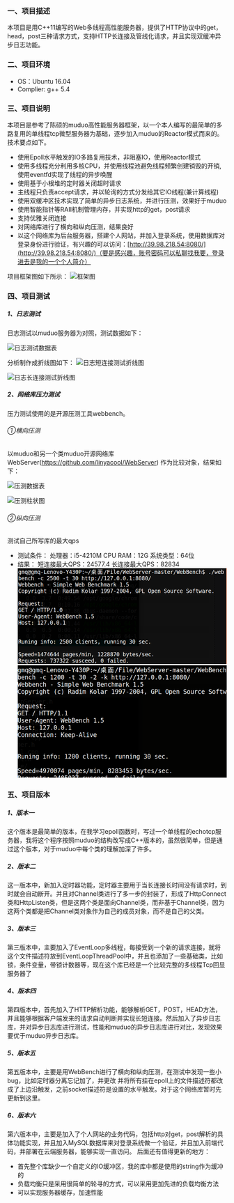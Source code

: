 ### 一、项目描述
本项目是用C++11编写的Web多线程高性能服务器，提供了HTTP协议中的get，head，post三种请求方式，支持HTTP长连接及管线化请求，并且实现双缓冲异步日志功能。
### 二、项目环境
- OS：Ubuntu 16.04
- Complier: g++ 5.4
### 三、项目说明
本项目是参考了陈硕的muduo高性能服务器框架，以一个本人编写的最简单的多路复用的单线程tcp微型服务器为基础，逐步加入muduo的Reactor模式而来的。
技术要点如下。
- 使用Epoll水平触发的IO多路复用技术，非阻塞IO，使用Reactor模式
- 使用多线程充分利用多核CPU，并使用线程池避免线程频繁创建销毁的开销,使用eventfd实现了线程的异步唤醒
- 使用基于小根堆的定时器关闭超时请求
- 主线程只负责accept请求，并以轮询的方式分发给其它IO线程(兼计算线程)
- 使用双缓冲区技术实现了简单的异步日志系统，并进行压测，效果好于muduo
- 使用智能指针等RAII机制管理内存，并实现http的get，post请求
- 支持优雅关闭连接
- 对网络库进行了横向和纵向压测，结果良好
- 以这个网络库为后台服务器，搭建个人网站，并加入登录系统，使用数据库对登录身份进行验证，有兴趣的可以访问：[http://39.98.218.54:8080/](http://39.98.218.54:8080/)（要是感兴趣，账号密码可以私聊找我要，登录进去是我的一个个人简介）

项目框架图如下所示：
![框架图](https://github.com/water123dream/GuWebServer/tree/master/pic/model.png)
### 四、项目测试
##### 1、日志测试
日志测试以muduo服务器为对照，测试数据如下：

![日志测试数据表](https://github.com/water123dream/GuWebServer/tree/master/pic/logtest.png)

分析制作成折线图如下：
![日志短连接测试折线图](https://github.com/water123dream/GuWebServer/tree/master/pic/shortlog.png)

![日志长连接测试折线图](https://github.com/water123dream/GuWebServer/tree/master/pic/longlog.png)

##### 2、网络库压力测试
压力测试使用的是开源压测工具webbench。
###### ①横向压测
以muduo和另一个类muduo开源网络库WebServer(https://github.com/linyacool/WebServer) 作为比较对象，结果如下：

![压测数据表](https://github.com/water123dream/GuWebServer/tree/master/pic/pressuretest.png)

![压测柱状图](https://github.com/water123dream/GuWebServer/tree/master/pic/pressurepic.png)
###### ②纵向压测
测试自己所写库的最大qps
- 测试条件：
处理器：i5-4210M CPU
RAM：12G
系统类型：64位
- 结果：
短连接最大QPS：24577.4
长连接最大QPS：82834
![短连接最大连接图](https://github.com/water123dream/GuWebServer/blob/master/pic/%E7%9F%AD%E8%BF%9E%E6%8E%A5%E6%9C%80%E5%A4%A7%E8%BF%9E%E6%8E%A5%E6%95%B0.png)
![长连接最大连接图](https://github.com/water123dream/GuWebServer/blob/master/pic/%E9%95%BF%E8%BF%9E%E6%8E%A5%E6%9C%80%E5%A4%A7%E8%BF%9E%E6%8E%A5%E6%95%B0.png)
### 五、项目版本
##### 1、版本一
这个版本是最简单的版本，在我学习epoll函数时，写过一个单线程的echotcp服务器，我将这个程序按照muduo的结构改写成C++版本的，虽然很简单，但是通过这个版本，对于muduo中每个类的理解加深了许多。
##### 2、版本二
这一版本中，新加入定时器功能，定时器主要用于当长连接长时间没有请求时，到时就会自动断开。并且对Channel类进行了多一步的封装了，形成了HttpConnect类和HttpListen类，但是这两个类是面向Channel类，而非基于Channel类，因为这两个类都是把Channel类对象作为自己的成员对象，而不是自己的父类。
##### 3、版本三
第三版本中，主要加入了EventLoop多线程，每接受到一个新的请求连接，就将这个文件描述符放到EventLoopThreadPool中，并且也添加了一些基础类，比如锁，条件变量，带锁计数器等，现在这个库已经是一个比较完整的多线程Tcp回显服务器了
##### 4、版本四
第四版本中，首先加入了HTTP解析功能，能够解析GET，POST，HEAD方法，并且能够根据客户端发来的请求自动判断并实现长短连接。然后加入了异步日志库，并对异步日志库进行测试，性能和muduo的异步日志库进行对比，发现效果要优于muduo异步日志库。
##### 5、版本五
第五版本中，主要是用WebBench进行了横向和纵向压测，在测试中发现一些小bug，比如定时器分离忘记加了，并更改
并将所有挂在epoll上的文件描述符都改成了上边沿触发，之前socket描述符是设置的水平触发。对于这个网络库暂时先更新到这里。
##### 6、版本六
第六版本中，主要是加入了个人网站的业务代码，包括http对get，post解析的具体功能实现，并且加入MySQL数据库来对登录系统做一个验证，并且加入前端代码，并部署在云端服务器，能够实现一直访问。
后面还有值得更新的地方：
- 首先整个库缺少一个自定义的IO缓冲区，我的库中都是使用的string作为缓冲的
- 负载均衡只是采用很简单的轮寻的方式，可以采用更加先进的负载均衡方法
- 可以实现服务器缓存，加速性能
